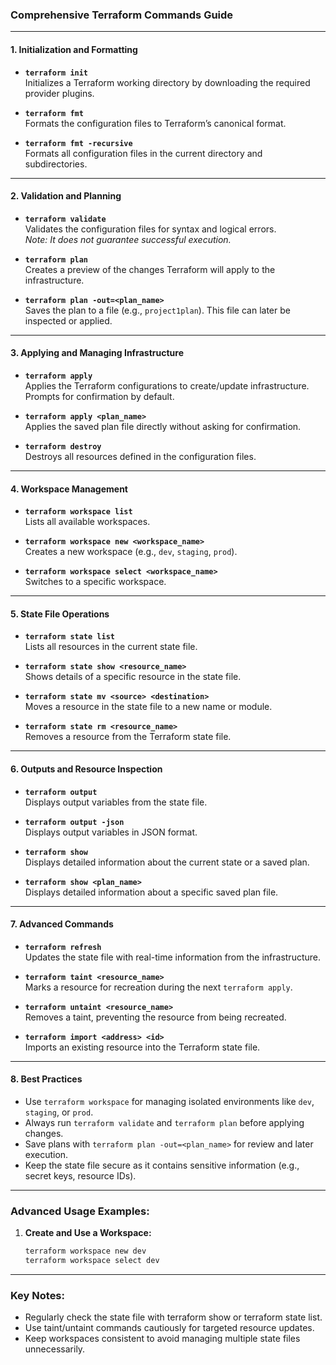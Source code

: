 ### Comprehensive Terraform Commands Guide

---

#### **1. Initialization and Formatting**
- **`terraform init`**  
  Initializes a Terraform working directory by downloading the required provider plugins.

- **`terraform fmt`**  
  Formats the configuration files to Terraform’s canonical format.

- **`terraform fmt -recursive`**  
  Formats all configuration files in the current directory and subdirectories.

---

#### **2. Validation and Planning**
- **`terraform validate`**  
  Validates the configuration files for syntax and logical errors.  
  *Note: It does not guarantee successful execution.*

- **`terraform plan`**  
  Creates a preview of the changes Terraform will apply to the infrastructure.

- **`terraform plan -out=<plan_name>`**  
  Saves the plan to a file (e.g., `project1plan`). This file can later be inspected or applied.

---

#### **3. Applying and Managing Infrastructure**
- **`terraform apply`**  
  Applies the Terraform configurations to create/update infrastructure. Prompts for confirmation by default.

- **`terraform apply <plan_name>`**  
  Applies the saved plan file directly without asking for confirmation.

- **`terraform destroy`**  
  Destroys all resources defined in the configuration files.

---

#### **4. Workspace Management**
- **`terraform workspace list`**  
  Lists all available workspaces.

- **`terraform workspace new <workspace_name>`**  
  Creates a new workspace (e.g., `dev`, `staging`, `prod`).

- **`terraform workspace select <workspace_name>`**  
  Switches to a specific workspace.

---

#### **5. State File Operations**
- **`terraform state list`**  
  Lists all resources in the current state file.

- **`terraform state show <resource_name>`**  
  Shows details of a specific resource in the state file.

- **`terraform state mv <source> <destination>`**  
  Moves a resource in the state file to a new name or module.

- **`terraform state rm <resource_name>`**  
  Removes a resource from the Terraform state file.

---

#### **6. Outputs and Resource Inspection**
- **`terraform output`**  
  Displays output variables from the state file.

- **`terraform output -json`**  
  Displays output variables in JSON format.

- **`terraform show`**  
  Displays detailed information about the current state or a saved plan.

- **`terraform show <plan_name>`**  
  Displays detailed information about a specific saved plan file.

---

#### **7. Advanced Commands**
- **`terraform refresh`**  
  Updates the state file with real-time information from the infrastructure.

- **`terraform taint <resource_name>`**  
  Marks a resource for recreation during the next `terraform apply`.

- **`terraform untaint <resource_name>`**  
  Removes a taint, preventing the resource from being recreated.

- **`terraform import <address> <id>`**  
  Imports an existing resource into the Terraform state file.

---

#### **8. Best Practices**
- Use `terraform workspace` for managing isolated environments like `dev`, `staging`, or `prod`.
- Always run `terraform validate` and `terraform plan` before applying changes.
- Save plans with `terraform plan -out=<plan_name>` for review and later execution.
- Keep the state file secure as it contains sensitive information (e.g., secret keys, resource IDs).

---

### Advanced Usage Examples:
1. **Create and Use a Workspace:**
   ```bash
   terraform workspace new dev
   terraform workspace select dev
---

### Key Notes:
- Regularly check the state file with terraform show or terraform state list.
- Use taint/untaint commands cautiously for targeted resource updates.
- Keep workspaces consistent to avoid managing multiple state files unnecessarily.

